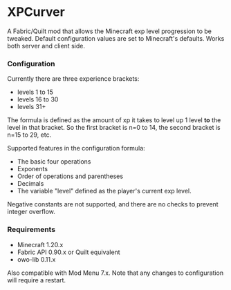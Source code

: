 # XPCurver
A Fabric/Quilt mod that allows the Minecraft exp level progression
to be tweaked.
Default configuration values are set to Minecraft's defaults.
Works both server and client side.


### Configuration
Currently there are three experience brackets:
- levels 1 to 15
- levels 16 to 30
- levels 31+

The formula is defined as the amount of xp it takes to level up 1 level
**__to__** the level in that bracket. So the first bracket is n=0 to 14,
the second bracket is n=15 to 29, etc.


Supported features in the configuration formula:
- The basic four operations
- Exponents
- Order of operations and parentheses
- Decimals
- The variable "level" defined as the player's current exp level.

Negative constants are not supported, and there are no checks to prevent
integer overflow.


### Requirements
- Minecraft 1.20.x
- Fabric API 0.90.x or Quilt equivalent
- owo-lib 0.11.x

Also compatible with Mod Menu 7.x. Note that any changes to
configuration will require a restart.
 
